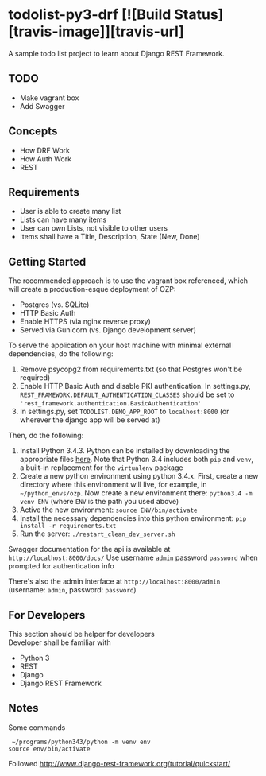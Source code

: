 # todolist-py3-drf [![Build Status][travis-image]][travis-url]
A sample todo list project to learn about Django REST Framework.

## TODO
 - Make vagrant box
 - Add Swagger 

## Concepts
- How DRF Work
- How Auth Work 
- REST

## Requirements
 - User is able to create many list
 - Lists can have many items
 - User can own Lists, not visible to other users
 - Items shall have a Title, Description, State (New, Done)

## Getting Started
The recommended approach is to use the vagrant box referenced, which will create a production-esque deployment of OZP:
* Postgres (vs. SQLite)
* HTTP Basic Auth
* Enable HTTPS (via nginx reverse proxy)
* Served via Gunicorn (vs. Django development server)

To serve the application on your host machine with minimal external dependencies, do the following:

1. Remove psycopg2 from requirements.txt (so that Postgres won't be required)
2. Enable HTTP Basic Auth and disable PKI authentication. In settings.py,
`REST_FRAMEWORK.DEFAULT_AUTHENTICATION_CLASSES` should be set to
`'rest_framework.authentication.BasicAuthentication'`
4. In settings.py, set `TODOLIST.DEMO_APP_ROOT` to `localhost:8000` (or wherever
the django app will be served at)

Then, do the following:
1. Install Python 3.4.3. Python can be installed by downloading the appropriate
	files [here](https://www.python.org/downloads/release/python-343/). Note
	that Python 3.4 includes both `pip` and `venv`, a built-in replacement
	for the `virtualenv` package
2. Create a new python environment using python 3.4.x. First, create a new
	directory where this environment will live, for example, in
	`~/python_envs/ozp`. Now create a new environment there:
	`python3.4 -m venv ENV` (where `ENV` is the path you used above)
3. Active the new environment: `source ENV/bin/activate`
4. Install the necessary dependencies into this python environment:
	`pip install -r requirements.txt`
5. Run the server: `./restart_clean_dev_server.sh`

Swagger documentation for the api is available at `http://localhost:8000/docs/`
Use username `admin` password `password` when prompted for authentication info

There's also the admin interface at `http://localhost:8000/admin`
(username: `admin`, password: `password`)

## For Developers
This section should be helper for developers    
Developer shall be familiar with
 - Python 3
 - REST
 - Django
 - Django REST Framework

## Notes
Some commands
````
 ~/programs/python343/python -m venv env    
source env/bin/activate
````

Followed http://www.django-rest-framework.org/tutorial/quickstart/    

 
